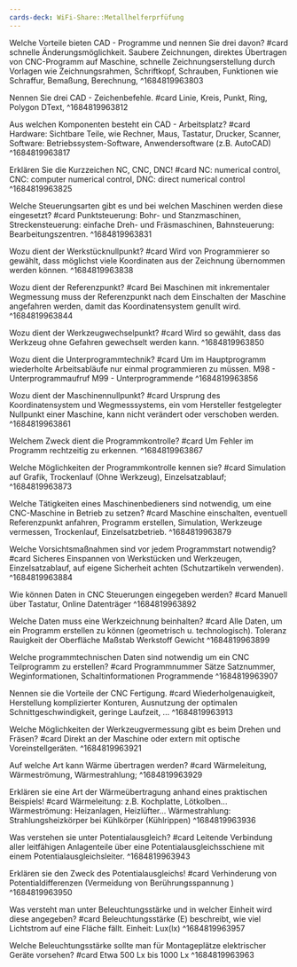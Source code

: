 ```yaml
---
cards-deck: WiFi-Share::Metallhelferprfüfung
---
```



Welche Vorteile bieten CAD - Programme und nennen Sie drei davon? #card
schnelle Änderungsmöglichkeit.
Saubere Zeichnungen,
direktes Übertragen von CNC-Programm auf Maschine,
schnelle Zeichnungserstellung durch Vorlagen wie Zeichnungsrahmen, Schriftkopf, Schrauben,
Funktionen wie Schraffur, Bemaßung, Berechnung,
^1684819963803

Nennen Sie drei CAD - Zeichenbefehle. #card
Linie,
Kreis,
Punkt,
Ring,
Polygon
DText,
^1684819963812

Aus welchen Komponenten besteht ein CAD - Arbeitsplatz? #card 
Hardware:
Sichtbare Teile, wie Rechner, Maus, Tastatur, Drucker, Scanner,
Software:
Betriebssystem-Software, Anwendersoftware (z.B. AutoCAD)
^1684819963817

Erklären Sie die Kurzzeichen NC, CNC, DNC! #card
NC: numerical control,
CNC: computer numerical control,
DNC: direct numerical control
^1684819963825

Welche Steuerungsarten gibt es und bei welchen Maschinen werden diese eingesetzt? #card
Punktsteuerung:
Bohr- und Stanzmaschinen,
Streckensteuerung:
einfache Dreh- und Fräsmaschinen,
Bahnsteuerung:
Bearbeitungszentren.
^1684819963831

Wozu dient der Werkstücknullpunkt? #card 
Wird von Programmierer so gewählt, dass möglichst viele Koordinaten aus der Zeichnung übernommen werden können.
^1684819963838

Wozu dient der Referenzpunkt? #card
Bei Maschinen mit inkrementaler Wegmessung muss der Referenzpunkt nach dem Einschalten der Maschine angefahren
werden, damit das Koordinatensystem genullt wird.
^1684819963844

Wozu dient der Werkzeugwechselpunkt? #card
Wird so gewählt, dass das
Werkzeug ohne Gefahren gewechselt werden kann.
^1684819963850

Wozu dient die Unterprogrammtechnik? #card
Um im Hauptprogramm wiederholte
Arbeitsabläufe nur einmal programmieren zu müssen.
M98 - Unterprogrammaufruf
M99 - Unterprogrammende
^1684819963856

Wozu dient der Maschinennullpunkt? #card
Ursprung des Koordinatensystem
und Wegmesssystems, ein vom Hersteller festgelegter Nullpunkt einer Maschine,
kann nicht verändert oder verschoben werden.
^1684819963861

Welchem Zweck dient die Programmkontrolle? #card
Um Fehler im Programm rechtzeitig zu erkennen.
^1684819963867

Welche Möglichkeiten der Programmkontrolle kennen sie? #card
Simulation auf Grafik,
Trockenlauf (Ohne Werkzeug),
Einzelsatzablauf;
^1684819963873

Welche Tätigkeiten eines Maschinenbedieners sind notwendig, um eine CNC-Maschine in Betrieb zu setzen? #card
Maschine einschalten,
eventuell Referenzpunkt anfahren,
Programm erstellen,
Simulation,
Werkzeuge vermessen,
Trockenlauf,
Einzelsatzbetrieb.
^1684819963879

Welche Vorsichtsmaßnahmen sind vor jedem Programmstart notwendig? #card
Sicheres Einspannen von Werkstücken und Werkzeugen,
Einzelsatzablauf,
auf eigene Sicherheit achten (Schutzartikeln verwenden).
^1684819963884

Wie können Daten in CNC Steuerungen eingegeben werden? #card
Manuell über Tastatur,
Online
Datenträger
^1684819963892

Welche Daten muss eine Werkzeichnung beinhalten? #card
Alle Daten, um ein Programm erstellen zu können (geometrisch u. technologisch).
Toleranz
Rauigkeit der Oberfläche
Maßstab
Werkstoff
Gewicht
^1684819963899

Welche programmtechnischen Daten sind notwendig um ein CNC Teilprogramm zu erstellen? #card
 Programmnummer Sätze
Satznummer,
Weginformationen,
Schaltinformationen
Programmende
^1684819963907

Nennen sie die Vorteile der CNC Fertigung. #card
Wiederholgenauigkeit,
Herstellung komplizierter Konturen,
Ausnutzung der optimalen Schnittgeschwindigkeit,
geringe Laufzeit, ...
^1684819963913

Welche Möglichkeiten der Werkzeugvermessung gibt es beim Drehen und Fräsen? #card
Direkt an der Maschine oder extern mit optische Voreinstellgeräten.
^1684819963921

Auf welche Art kann Wärme übertragen werden? #card
Wärmeleitung,
Wärmeströmung,
Wärmestrahlung;
^1684819963929

Erklären sie eine Art der Wärmeübertragung anhand eines praktischen Beispiels! #card
Wärmeleitung: z.B. Kochplatte, Lötkolben...
Wärmeströmung: Heizanlagen, Heizlüfter...
Wärmestrahlung: Strahlungsheizkörper bei Kühlkörper (Kühlrippen)
^1684819963936

Was verstehen sie unter Potentialausgleich? #card
Leitende Verbindung aller leitfähigen Anlagenteile über eine Potentialausgleichsschiene mit einem Potentialausgleichsleiter.
^1684819963943

Erklären sie den Zweck des Potentialausgleichs! #card
Verhinderung von Potentialdifferenzen (Vermeidung von Berührungsspannung )
^1684819963950

Was versteht man unter Beleuchtungsstärke und in welcher Einheit wird diese angegeben? #card
Beleuchtungsstärke (E) beschreibt, 
wie viel Lichtstrom auf eine Fläche fällt.
Einheit: Lux(lx)
^1684819963957

Welche Beleuchtungsstärke sollte man für Montageplätze elektrischer Geräte vorsehen? #card
Etwa 500 Lx bis 1000 Lx
^1684819963963
